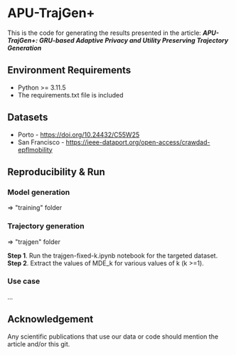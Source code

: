 # APU-TrajGen+

This is the code for generating the results presented in the article: ***APU-TrajGen+: GRU-based Adaptive Privacy and
Utility Preserving Trajectory Generation***

## Environment Requirements

- Python >= 3.11.5
- The requirements.txt file is included

## Datasets

- Porto - https://doi.org/10.24432/C55W25
- San Francisco - https://ieee-dataport.org/open-access/crawdad-epflmobility

## Reproducibility & Run

### Model generation

=> "training" folder

### Trajectory generation

=> "trajgen" folder

**Step 1**. Run the trajgen-fixed-k.ipynb notebook for the targeted dataset.
**Step 2**. Extract the values of MDE_k for various values of k (k >=1).

### Use case

...

## Acknowledgement

Any scientific publications that use our data or code should mention the article and/or this git.
